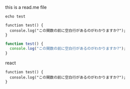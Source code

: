 this is a read.me file
```
echo test
```
```
function test() {
  console.log("この関数の前に空白行があるのがわかりますか?");
}
```
```js
function test() {
  console.log("この関数の前に空白行があるのがわかりますか?");
}
```
react
```reactjs
function test() {
  console.log("この関数の前に空白行があるのがわかりますか?");
}
```

